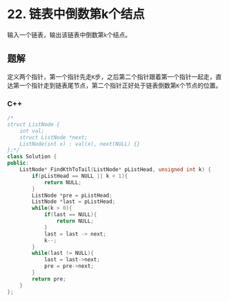 # 22. 链表中倒数第k个结点

输入一个链表，输出该链表中倒数第`k`个结点。

## 题解

定义两个指针，第一个指针先走`K`步，之后第二个指针跟着第一个指针一起走，直达第一个指针走到链表尾节点，第二个指针正好处于链表倒数第`K`个节点的位置。

### C++

```cpp
/*
struct ListNode {
    int val;
    struct ListNode *next;
    ListNode(int x) : val(x), next(NULL) {}
};*/
class Solution {
public:
    ListNode* FindKthToTail(ListNode* pListHead, unsigned int k) {
        if(pListHead == NULL || k < 1){
            return NULL;
        }
        ListNode *pre = pListHead;
        ListNode *last = pListHead;
        while(k > 0){
            if(last == NULL){
                return NULL;
            }
            last = last -> next;
            k--;
        }
        while(last != NULL){
            last = last->next;
            pre = pre->next;
        }
        return pre;
    }
};
```

